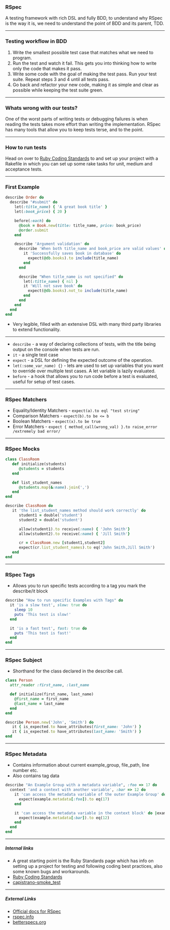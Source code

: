 ### RSpec
A testing framework with rich DSL and fully BDD, to understand why RSpec is the way it is, we need to understand the point of BDD and its parent, TDD.

---
### Testing workflow in BDD
1. Write the smallest possible test case that matches what we need to program.
1. Run the test and watch it fail. This gets you into thinking how to write only the code that makes it pass.
1. Write some code with the goal of making the test pass.
Run your test suite. Repeat steps 3 and 4 until all tests pass.
1. Go back and refactor your new code, making it as simple and clear as possible while keeping the test suite green.
---
### Whats wrong with our tests?

One of the worst parts of writing tests or debugging failures is when reading the tests takes more effort than writing the implementation. RSpec has many tools that allow you to keep tests terse, and to the point.

---

### How to run tests
Head on over to [Ruby Coding Standards](http://woki/display/devstds/Ruby+Coding+Standards) to and set up your project with a Rakefile in which you can set up some rake tasks for unit, medium and acceptance tests.

---

### First Example
```ruby
describe Order do
  describe "#submit" do
    let(:title_name) { 'A great book title' }
    let(:book_price) { 20 }

    before(:each) do
      @book = Book.new(title: title_name, price: book_price)
      @order.submit
    end

    describe 'Argument validation' do
      describe 'When both title_name and book_price are valid values' do
        it 'Successfully saves book in database' do
          expect(@db.books).to include(title_name)
        end
      end

      describe "When title_name is not specified" do
        let(:title_name) { nil }
        it 'Will not save book' do
          expect(@db.books).not_to include(title_name)
        end
      end
    end
  end
end
```
* Very legible, filled with an extensive DSL with many third party libraries to extend functionality.
---
* ```describe``` - a way of declaring collections of tests, with the title being output on the console when tests are run.
* ```it``` - a single test case
* `expect` - a DSL for defining the expected outcome of the operation.
* ```let(:some_var_name) {}``` - lets are used to set up variables that you want to override over multiple test cases. A let variable is lazily evaluated.
* ```before``` - a hook that allows you to run code before a test is evaluated, useful for setup of test cases.
---

### RSpec Matchers
* Equality/Identity Matchers - `expect(a).to eql "test string"`
* Comparison Matchers - `expect(b).to be <= b`
* Boolean Matchers - `expect(x).to be true`
* Error Matchers - `expect { method_call(wrong_val) }.to raise_error /extremely bad error/`
---

### RSpec Mocks
```ruby
class ClassRoom
   def initialize(students)
      @students = students
   end

   def list_student_names
      @students.map(&:name).join(',')
   end
end

describe ClassRoom do
   it 'the list_student_names method should work correctly' do
      student1 = double('student')
      student2 = double('student')

      allow(student1).to receive(:name) { 'John Smith'}
      allow(student2).to receive(:name) { 'Jill Smith'}

      cr = ClassRoom.new [student1,student2]
      expect(cr.list_student_names).to eq('John Smith,Jill Smith')
   end
end
```
---

### RSpec Tags
* Allows you to run specific tests according to a tag you mark the describe/it block

```ruby
describe "How to run specific Examples with Tags" do
  it 'is a slow test', slow: true do
    sleep 10
    puts 'This test is slow!'
  end

  it 'is a fast test', fast: true do
    puts 'This test is fast!'
  end
end
```
---

### RSpec Subject
* Shorthand for the class declared in the describe call.

```ruby
class Person
  attr_reader :first_name, :last_name

  def initialize(first_name, last_name)
    @first_name = first_name
    @last_name = last_name
  end
end

describe Person.new('John', 'Smith') do
   it { is_expected.to have_attributes(first_name: 'John') }
   it { is_expected.to have_attributes(last_name: 'Smith') }
end
```
---

### RSpec Metadata
* Contains information about current example_group, file_path, line number etc.
* Also contains tag data
```ruby
describe "An Example Group with a metadata variable", :foo => 17 do
  context 'and a context with another variable', :bar => 12 do
    it 'can access the metadata variable of the outer Example Group' do |example|
      expect(example.metadata[:foo]).to eq(17)
    end

    it 'can access the metadata variable in the context block' do |example|
      expect(example.metadata[:bar]).to eq(12)
    end
  end
end
```
---
##### Internal links
* A great starting point is the Ruby Standards page which has info on setting up a project for testing and following coding best practices, also some known bugs and workarounds.
* [Ruby Coding Standards](http://woki/display/devstds/Ruby+Coding+Standards)
* [capistrano-smoke_test](https://stash/projects/OCD/repos/capistrano-smoke_test/browse)
---
##### External Links
* [Official docs for RSpec](https://www.relishapp.com/rspec)
* [rspec.info](http://rspec.info/)
* [betterspecs.org](http://betterspecs.org/)
